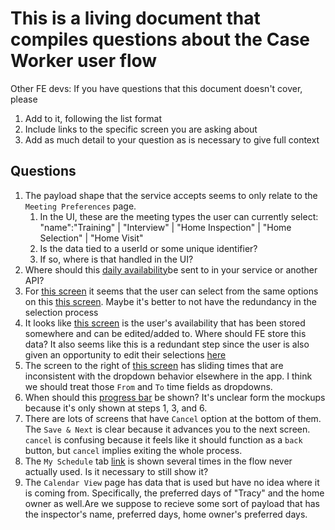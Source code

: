 # This is a living document that compiles questions about the Case Worker user flow

Other FE devs: If you have questions that this document doesn't cover, please

1. Add to it, following the list format
2. Include links to the specific screen you are asking about
3. Add as much detail to your question as is necessary to give full context

## Questions

1. The payload shape that the service accepts seems to only relate to the `Meeting Preferences` page.
   1. In the UI, these are the meeting types the user can currently select: "name":"Training" | "Interview" | "Home Inspection" | "Home Selection" | "Home Visit"
   2. Is the data tied to a userId or some unique identifier?
   3. If so, where is that handled in the UI?
2. Where should this [daily availability](https://www.figma.com/file/kwUcXHYpKMHhuktdElLmmw/Calendaring-Home-Unite-Us-Copy?node-id=646%3A1031)be sent to in your service or another API?
3. For [this screen](https://www.figma.com/file/kwUcXHYpKMHhuktdElLmmw/Calendaring-Home-Unite-Us-Copy?node-id=855%3A8157) it seems that the user can select from the same options on this [this screen](https://www.figma.com/file/kwUcXHYpKMHhuktdElLmmw/Calendaring-Home-Unite-Us-Copy?node-id=830%3A6580). Maybe it's better to not have the redundancy in the selection process
4. It looks like [this screen](https://www.figma.com/file/kwUcXHYpKMHhuktdElLmmw/Calendaring-Home-Unite-Us-Copy?node-id=888%3A10536) is the user's availability that has been stored somewhere and can be edited/added to. Where should FE store this data? It also seems like this is a redundant step since the user is also given an opportunity to edit their selections [here](https://www.figma.com/file/kwUcXHYpKMHhuktdElLmmw/Calendaring-Home-Unite-Us-Copy?node-id=830%3A9161)
5. The screen to the right of [this screen](https://www.figma.com/file/kwUcXHYpKMHhuktdElLmmw/Calendaring-Home-Unite-Us-Copy?node-id=830%3A7894) has sliding times that are inconsistent with the dropdown behavior elsewhere in the app. I think we should treat those `From` and `To` time fields as dropdowns.
6. When should this [progress bar](https://www.figma.com/file/kwUcXHYpKMHhuktdElLmmw/Calendaring-Home-Unite-Us-Copy?node-id=855%3A8680) be shown? It's unclear form the mockups because it's only shown at steps 1, 3, and 6.
7. There are lots of screens that have `Cancel` option at the bottom of them. The `Save & Next` is clear because it advances you to the next screen. `cancel` is confusing because it feels like it should function as a `back` button, but `cancel` implies exiting the whole process.
8. The `My Schedule` tab [link](https://www.figma.com/file/kwUcXHYpKMHhuktdElLmmw/Calendaring-Home-Unite-Us-Copy?node-id=855%3A8468) is shown several times in the flow never actually used. Is it necessary to still show it?
9. The `Calendar View` page has data that is used but have no idea where it is coming from. Specifically, the preferred days of "Tracy" and the home owner as well.Are we suppose to recieve some sort of payload that has the inspector's name, preferred days, home owner's preferred days.
